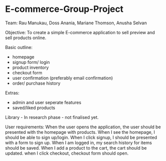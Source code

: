 # E-commerce-Group-Project

Team: Rau Manukau, Doss Anania, Mariane Thomson, Anusha Selvan

Objective:
To create a simple E-commerce application to sell preview and sell products online.


Basic outline:
- homepage
- signup form/ login
- product inventory
- checkout form
- user confirmation (preferably email confirmation)
- order/ purchase history

Extras:
- admin and user seperate features
- saved/liked products


Library - In research phase - not finalised yet.


User requirements:
When the user opens the application,
the user should be presented with the homepage with products.
When I see the homepage,
I should be able to sign up/login.
When I click signup,
I should be presented with a form to sign up.
When I am logged in,
my search history for items should be saved.
When I add a product to the cart,
the cart should be updated.
when I click checkout,
checkout form should open.